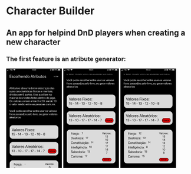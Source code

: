 # Character Builder

## An app for helpind DnD players when creating a new character

### The first feature is an atribute generator: 
<div justify-content='space-around'>
<img src= './ScreenShoots/atributos.jpg' width= '30%' float="right"/>
<img src= './ScreenShoots/atributos2.jpg' width= '30%' float="right"/>
<img src= './ScreenShoots/atributos3.jpg' width= '30%' float="right"/>
</div>
